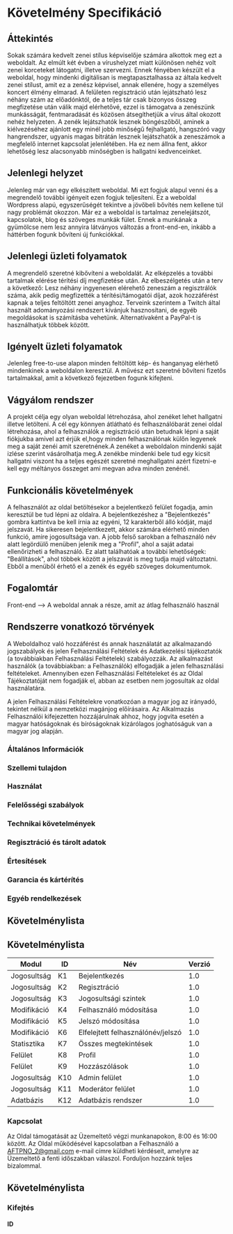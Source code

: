 # Követelmény Specifikáció

## Áttekintés

Sokak számára kedvelt zenei stílus képviselője számára alkottok meg ezt a weboldalt. Az elmúlt két évben a vírushelyzet miatt különösen nehéz volt zenei korceteket látogatni, illetve szervezni. Ennek fényében készült el a weboldal, hogy mindenki digitálisan is megtapasztalhassa az általa kedvelt zenei stílust, amit ez a zenész képvisel, annak ellenére, hogy a személyes koncert élmény elmarad. A felületen regisztráció után lejátszható lesz néhány szám az előadónktól, de a teljes tár csak bizonyos összeg megfizetése után válik majd elérhetővé, ezzel is támogatva a zenészünk munkásságát, fentmaradását és közösen átsegíthetjük a vírus által okozott nehéz helyzeten. A zenék lejátszhatók lesznek böngészőből, aminek a kiélvezéséhez ajánlott egy minél jobb minőségű fejhallgató, hangszóró vagy hangrendszer, ugyanis magas bitrátán lesznek lejátszhatók a zeneszámok a megfelelő internet kapcsolat jelenlétében. Ha ez nem állna fent, akkor lehetőség lesz alacsonyabb minőségben is hallgatni kedvenceinket.

## Jelenlegi helyzet

Jelenleg már van egy elkészített weboldal. Mi ezt fogjuk alapul venni és a megrendelő további igényeit ezen fogjuk teljesíteni. Ez a weboldal Wordpress alapú, egyszerűségét tekintve a jövőbeli bővítés nem kellene túl nagy problémát okozzon. Már ez a weboldal is tartalmaz zenelejátszót, kapcsolatok, blog és szöveges munkák fület. Ennek a munkának a gyümölcse nem lesz annyira látványos változás a front-end-en, inkább a háttérben fogunk bővíteni új funkciókkal.

## Jelenlegi üzleti folyamatok

A megrendelő szeretné kibővíteni a weboldalát. Az elképzelés a további tartalmak elérése térítési díj megfizetése után. Az elbeszélgetés után a terv a következő: Lesz néhány ingyenesen elérehető zeneszám a regisztrálók száma, akik pedig megfizették a térítési/támogatói díjat, azok hozzáférést kapnak a teljes feltöltött zenei anyaghoz. Terveink szerintem a Twitch által használt adományozási rendszert kívánjuk hasznosítani, de egyéb megoldásokat is számításba vehetünk. Alternatívaként a PayPal-t is használhatjuk többek között.


## Igényelt üzleti folyamatok

Jelenleg free-to-use alapon minden feltöltött kép- és hanganyag elérhető mindenkinek a weboldalon keresztül. A művész ezt szeretné bővíteni fizetős tartalmakkal, amit a következő fejezetben fogunk kifejteni.

## Vágyálom rendszer

A projekt célja egy olyan weboldal létrehozása, ahol zenéket lehet hallgatni illetve letölteni. A cél egy könnyen átlátható és felhasználóbarát zenei oldal létrehozása, ahol a felhasználók a regisztráció után betudnak lépni a saját fiókjukba amivel azt érjük el,hogy minden felhasználónak külőn legyenek meg a saját zenéi amit szeretnének.A zenéket a weboldalon mindenki saját izlése szerint vásárolhatja meg.A zenékbe mindenki bele tud egy kicsit hallgatni viszont ha a teljes egészét szeretné meghallgatni azért fizetni-e kell egy méltányos összeget ami megvan adva minden zenénél.

## Funkcionális követelmények

A felhasználót az oldal betöltésekor a bejelentkező felület fogadja, amin keresztül be tud lépni az oldalra. A bejelentkezéshez a "Bejelentkezés" gombra kattintva be kell írnia az egyéni, 12 karakterből álló kódját, majd jelszavát. Ha sikeresen bejelentkezett, akkor számára elérhető minden funkció, amire jogosultsága van. A jobb felső sarokban a felhasználó név alatt legördülő menüben jelenik meg a "Profil", ahol a saját adatai ellenőrizheti a felhasználó. Ez alatt találhatóak a további lehetőségek: "Beállítások", ahol többek között a jelszavát is meg tudja majd változtatni. Ebből a menüből érhető el a zenék és egyéb szöveges dokumentumok.

## Fogalomtár

Front-end --> A weboldal annak a része, amit az átlag felhasználó használ

## Rendszerre vonatkozó törvények

A Weboldalhoz való hozzáférést és annak használatát az alkalmazandó jogszabályok és jelen Felhasználási Feltételek és Adatkezelési tájékoztatók (a továbbiakban Felhasználási Feltételek) szabályozzák. Az alkalmazást használók (a továbbiakban: a Felhasználók) elfogadják a jelen felhasználási feltételeket. Amennyiben ezen Felhasználási Feltételeket és az Oldal Tájékoztatóját nem fogadják el, abban az esetben nem jogosultak az oldal használatára.

A jelen Felhasználási Feltételekre vonatkozóan a magyar jog az irányadó, tekintet nélkül a nemzetközi magánjog előírásaira. Az Alkalmazás Felhasználói kifejezetten hozzájárulnak ahhoz, hogy jogvita esetén a magyar hatóságoknak és bíróságoknak kizárólagos joghatóságuk van a magyar jog alapján.

### Általános Információk

### Szellemi tulajdon

### Használat

### Felelősségi szabályok


### Technikai követelmények


### Regisztráció és tárolt adatok


### Értesítések

### Garancia és kártérítés

### Egyéb rendelkezések

## Követelménylista

## Követelménylista

|   Modul   | ID |  Név   |  Verzió  |
|-----------|----|--------|----------|
|Jogosultság| K1 | Bejelentkezés|1.0|
|Jogosultság|K2|Regisztráció|1.0|
|Jogosultság|K3|Jogosultsági szintek|1.0|
|Modifikáció|K4|Felhasználó módosítása|1.0|
|Modifikáció|K5|Jelszó módosítása|1.0|
|Modifikáció|K6|Elfelejtett felhasználónév/jelszó|1.0|
|Statisztika|K7|Összes megtekintések|1.0|
|Felület|K8|Profil|1.0|
|Felület|K9|Hozzászólások|1.0|
|Jogosultság|K10|Admin felület|1.0|
|Jogosultság|K11|Moderátor felület|1.0|
|Adatbázis|K12|Adatbázis rendszer|1.0|

### Kapcsolat
Az Oldal támogatását az Üzemeltető végzi munkanapokon, 8:00 és 16:00 között. Az Oldal működésével kapcsolatban a Felhasználó a AFTPNO_2@gmail.com e-mail címre küldheti kérdéseit, amelyre az Üzemeltető a fenti időszakban válaszol. Forduljon hozzánk teljes bizalommal.
## Követelménylista



### Kifejtés


#### ID





